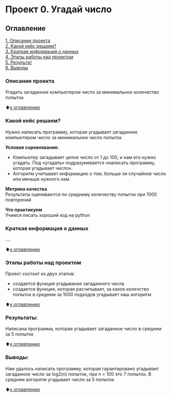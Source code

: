 # Проект 0. Угадай число

## Оглавление  
[1. Описание проекта](.README.md#Описание-проекта)  
[2. Какой кейс решаем?](.README.md#Какой-кейс-решаем)  
[3. Краткая информация о данных](.README.md#Краткая-информация-о-данных)  
[4. Этапы работы над проектом](.README.md#Этапы-работы-над-проектом)  
[5. Результат](.README.md#Результат)    
[6. Выводы](.README.md#Выводы) 

### Описание проекта    
Угадать загаданное компьютером число за минимальное количество попыток

:arrow_up:[к оглавлению](_)


### Какой кейс решаем?    
Нужно написать программу, которая угадывает загаданное компьютером число за минимальное число попыток

**Условия соревнования:**  
- Компьютер загадывает целое число от 1 до 100, и нам его нужно угадать. Под «угадать» подразумевается «написать программу, которая угадывает число».
- Алгоритм учитывает информацию о том, больше ли случайное число или меньше нужного нам.

**Метрика качества**     
Результаты оцениваются по среднему количеству попыток при 1000 повторений

**Что практикуем**     
Учимся писать хороший код на python


### Краткая информация о данных
....
  
:arrow_up:[к оглавлению](.README.md#Оглавление)


### Этапы работы над проектом  
Проект состоит из двух этапов:
- создается функция угадывания загаданного числа
- создается функция, которая расчитывает, за какое количство попыток в среднем за 1000 подходов угадывает наш алгоритм

:arrow_up:[к оглавлению](.README.md#Оглавление)


### Результаты:  
Написана программа, которая угадывает загаданное число в среднем за 5 попыток

:arrow_up:[к оглавлению](.README.md#Оглавление)


### Выводы:  
Нам удалось написать программу, которая гарантировано угадывает загаданное число за log2(n) попыток, при n = 100 это 7 попыток. В среднем алгоритм угадывает число за 5 попыток

:arrow_up:[к оглавлению](.README.md#Оглавление)
